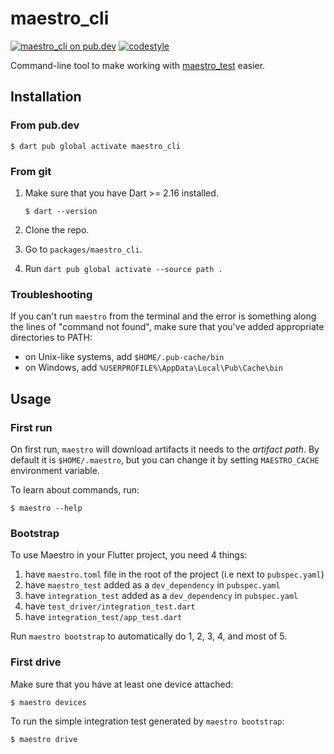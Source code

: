 # maestro_cli

[![maestro_cli on pub.dev][pub_badge]][pub_link]
[![codestyle][pub_badge_style]][pub_badge_link]

Command-line tool to make working with [maestro_test][pub_link_test] easier.

## Installation

### From pub.dev

```
$ dart pub global activate maestro_cli
```

### From git

1. Make sure that you have Dart >= 2.16 installed.

   ```
   $ dart --version
   ```

2. Clone the repo.
3. Go to `packages/maestro_cli`.
4. Run `dart pub global activate --source path .`

### Troubleshooting

If you can't run `maestro` from the terminal and the error is something along
the lines of "command not found", make sure that you've added appropriate
directories to PATH:

- on Unix-like systems, add `$HOME/.pub-cache/bin`
- on Windows, add `%USERPROFILE%\AppData\Local\Pub\Cache\bin`

## Usage

### First run

On first run, `maestro` will download artifacts it needs to the _artifact path_.
By default it is `$HOME/.maestro`, but you can change it by setting
`MAESTRO_CACHE` environment variable.

To learn about commands, run:

```
$ maestro --help
```

### Bootstrap

To use Maestro in your Flutter project, you need 4 things:

1. have `maestro.toml` file in the root of the project (i.e next to
   `pubspec.yaml`)
2. have `maestro_test` added as a `dev_dependency` in `pubspec.yaml`
3. have `integration_test` added as a `dev_dependency` in `pubspec.yaml`
4. have `test_driver/integration_test.dart`
5. have `integration_test/app_test.dart`

Run `maestro bootstrap` to automatically do 1, 2, 3, 4, and most of 5.

### First drive

Make sure that you have at least one device attached:

```
$ maestro devices
```

To run the simple integration test generated by `maestro bootstrap`:

```
$ maestro drive
```

[pub_badge]: https://img.shields.io/pub/v/maestro_cli.svg
[pub_link]: https://pub.dartlang.org/packages/maestro_cli
[pub_link_test]: https://pub.dartlang.org/packages/maestro_test
[pub_badge]: https://img.shields.io/pub/v/maestro_cli.svg
[pub_link]: https://pub.dartlang.org/packages/maestro_cli
[pub_badge_style]: https://img.shields.io/badge/style-leancode__lint-black
[pub_badge_link]: https://pub.dartlang.org/packages/leancode_lint
